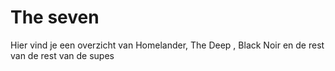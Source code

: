 # The seven
Hier vind je een overzicht van Homelander, The Deep , Black Noir en de rest van de rest van de supes
